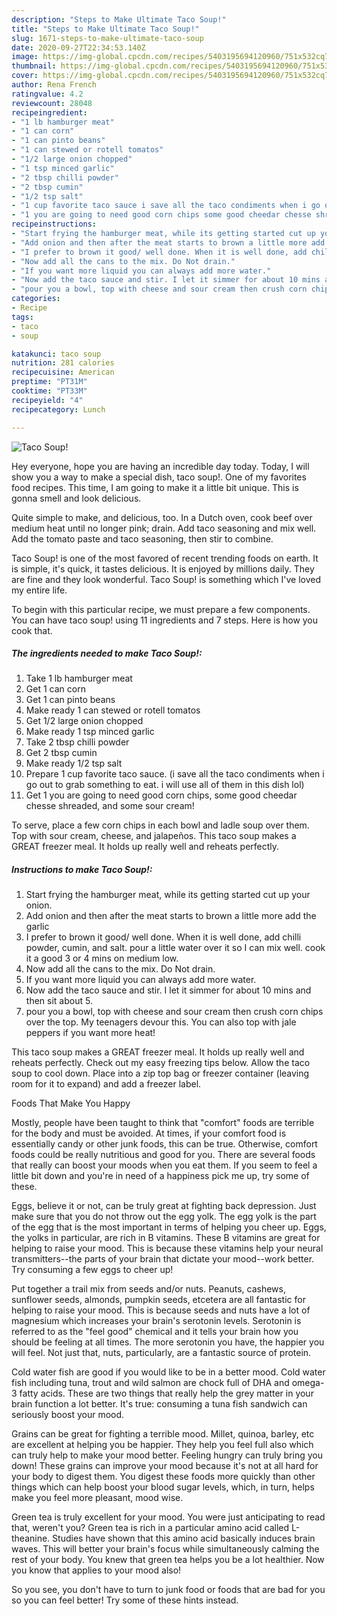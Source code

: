 ```yaml
---
description: "Steps to Make Ultimate Taco Soup!"
title: "Steps to Make Ultimate Taco Soup!"
slug: 1671-steps-to-make-ultimate-taco-soup
date: 2020-09-27T22:34:53.140Z
image: https://img-global.cpcdn.com/recipes/5403195694120960/751x532cq70/taco-soup-recipe-main-photo.jpg
thumbnail: https://img-global.cpcdn.com/recipes/5403195694120960/751x532cq70/taco-soup-recipe-main-photo.jpg
cover: https://img-global.cpcdn.com/recipes/5403195694120960/751x532cq70/taco-soup-recipe-main-photo.jpg
author: Rena French
ratingvalue: 4.2
reviewcount: 28048
recipeingredient:
- "1 lb hamburger meat"
- "1 can corn"
- "1 can pinto beans"
- "1 can stewed or rotell tomatos"
- "1/2 large onion chopped"
- "1 tsp minced garlic"
- "2 tbsp chilli powder"
- "2 tbsp cumin"
- "1/2 tsp salt"
- "1 cup favorite taco sauce i save all the taco condiments when i go out to grab something to eat i will use all of them in this dish lol"
- "1 you are going to need good corn chips some good cheedar chesse shreaded and some sour cream"
recipeinstructions:
- "Start frying the hamburger meat, while its getting started cut up your onion."
- "Add onion and then after the meat starts to brown a little more add the garlic"
- "I prefer to brown it good/ well done. When it is well done, add chilli powder, cumin, and salt. pour a little water over it so I can mix well. cook it a good 3 or 4 mins on medium low."
- "Now add all the cans to the mix. Do Not drain."
- "If you want more liquid you can always add more water."
- "Now add the taco sauce and stir. I let it simmer for about 10 mins and then sit about 5."
- "pour you a bowl, top with cheese and sour cream then crush corn chips over the top. My teenagers devour this. You can also top with jale peppers if you want more heat!"
categories:
- Recipe
tags:
- taco
- soup

katakunci: taco soup 
nutrition: 281 calories
recipecuisine: American
preptime: "PT31M"
cooktime: "PT33M"
recipeyield: "4"
recipecategory: Lunch

---
```



![Taco Soup!](https://img-global.cpcdn.com/recipes/5403195694120960/751x532cq70/taco-soup-recipe-main-photo.jpg)

Hey everyone, hope you are having an incredible day today. Today, I will show you a way to make a special dish, taco soup!. One of my favorites food recipes. This time, I am going to make it a little bit unique. This is gonna smell and look delicious.

Quite simple to make, and delicious, too. In a Dutch oven, cook beef over medium heat until no longer pink; drain. Add taco seasoning and mix well. Add the tomato paste and taco seasoning, then stir to combine.

Taco Soup! is one of the most favored of recent trending foods on earth. It is simple, it's quick, it tastes delicious. It is enjoyed by millions daily. They are fine and they look wonderful. Taco Soup! is something which I've loved my entire life.


To begin with this particular recipe, we must prepare a few components. You can have taco soup! using 11 ingredients and 7 steps. Here is how you cook that.

<!--inarticleads1-->

##### The ingredients needed to make Taco Soup!:

1. Take 1 lb hamburger meat
1. Get 1 can corn
1. Get 1 can pinto beans
1. Make ready 1 can stewed or rotell tomatos
1. Get 1/2 large onion chopped
1. Make ready 1 tsp minced garlic
1. Take 2 tbsp chilli powder
1. Get 2 tbsp cumin
1. Make ready 1/2 tsp salt
1. Prepare 1 cup favorite taco sauce. (i save all the taco condiments when i go out to grab something to eat. i will use all of them in this dish lol)
1. Get 1 you are going to need good corn chips, some good cheedar chesse shreaded, and some sour cream!


To serve, place a few corn chips in each bowl and ladle soup over them. Top with sour cream, cheese, and jalapeños. This taco soup makes a GREAT freezer meal. It holds up really well and reheats perfectly. 

<!--inarticleads2-->

##### Instructions to make Taco Soup!:

1. Start frying the hamburger meat, while its getting started cut up your onion.
1. Add onion and then after the meat starts to brown a little more add the garlic
1. I prefer to brown it good/ well done. When it is well done, add chilli powder, cumin, and salt. pour a little water over it so I can mix well. cook it a good 3 or 4 mins on medium low.
1. Now add all the cans to the mix. Do Not drain.
1. If you want more liquid you can always add more water.
1. Now add the taco sauce and stir. I let it simmer for about 10 mins and then sit about 5.
1. pour you a bowl, top with cheese and sour cream then crush corn chips over the top. My teenagers devour this. You can also top with jale peppers if you want more heat!


This taco soup makes a GREAT freezer meal. It holds up really well and reheats perfectly. Check out my easy freezing tips below. Allow the taco soup to cool down. Place into a zip top bag or freezer container (leaving room for it to expand) and add a freezer label. 

Foods That Make You Happy


Mostly, people have been taught to think that "comfort" foods are terrible for the body and must be avoided. At times, if your comfort food is essentially candy or other junk foods, this can be true. Otherwise, comfort foods could be really nutritious and good for you. There are several foods that really can boost your moods when you eat them. If you seem to feel a little bit down and you're in need of a happiness pick me up, try some of these.

Eggs, believe it or not, can be truly great at fighting back depression. Just make sure that you do not throw out the egg yolk. The egg yolk is the part of the egg that is the most important in terms of helping you cheer up. Eggs, the yolks in particular, are rich in B vitamins. These B vitamins are great for helping to raise your mood. This is because these vitamins help your neural transmitters--the parts of your brain that dictate your mood--work better. Try consuming a few eggs to cheer up!

Put together a trail mix from seeds and/or nuts. Peanuts, cashews, sunflower seeds, almonds, pumpkin seeds, etcetera are all fantastic for helping to raise your mood. This is because seeds and nuts have a lot of magnesium which increases your brain's serotonin levels. Serotonin is referred to as the "feel good" chemical and it tells your brain how you should be feeling at all times. The more serotonin you have, the happier you will feel. Not just that, nuts, particularly, are a fantastic source of protein.

Cold water fish are good if you would like to be in a better mood. Cold water fish including tuna, trout and wild salmon are chock full of DHA and omega-3 fatty acids. These are two things that really help the grey matter in your brain function a lot better. It's true: consuming a tuna fish sandwich can seriously boost your mood. 

Grains can be great for fighting a terrible mood. Millet, quinoa, barley, etc are excellent at helping you be happier. They help you feel full also which can truly help to make your mood better. Feeling hungry can truly bring you down! These grains can improve your mood because it's not at all hard for your body to digest them. You digest these foods more quickly than other things which can help boost your blood sugar levels, which, in turn, helps make you feel more pleasant, mood wise.

Green tea is truly excellent for your mood. You were just anticipating to read that, weren't you? Green tea is rich in a particular amino acid called L-theanine. Studies have shown that this amino acid basically induces brain waves. This will better your brain's focus while simultaneously calming the rest of your body. You knew that green tea helps you be a lot healthier. Now you know that applies to your mood also!

So you see, you don't have to turn to junk food or foods that are bad for you so you can feel better! Try  some  of  these  hints  instead.

